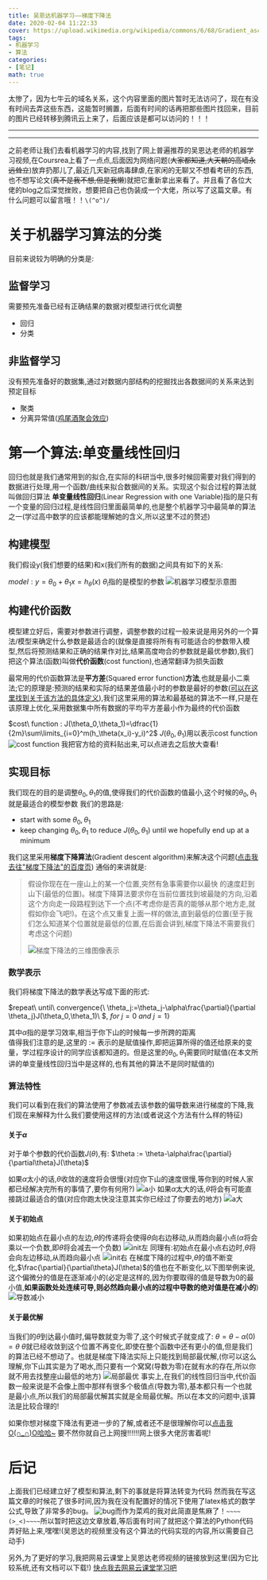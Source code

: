 ```yaml
---
title: 吴恩达机器学习——梯度下降法
date: 2020-02-04 11:22:33
cover: https://upload.wikimedia.org/wikipedia/commons/6/68/Gradient_ascent_%28surface%29.png
tags: 
- 机器学习
- 算法
categories:
- [笔记]
math: true
---
```



太惨了，因为七牛云的域名关系，这个内容里面的图片暂时无法访问了，现在有没有时间去弄这些东西，这能暂时搁置，后面有时间的话再把那些图片找回来，目前的图片已经转移到腾讯云上来了，后面应该是都可以访问的！！！

---
---

之前老师让我们去看机器学习的内容,找到了网上普遍推荐的吴恩达老师的机器学习视频,在Coursrea上看了一点点,后面因为网络问题(~~大家都知道,大天朝的高墙永远耸立~~)放弃扔那儿了,最近几天新冠病毒肆虐,在家闲的无聊又不想看考研的东西,也不想写论文(~~真不是我不想,但是我懒~~)就把它重新拿出来看了。并且看了各位大佬的blog之后深觉挫败，想要把自己也伪装成一个大佬，所以写了这篇文章。有什么问题可以留言哦！！`\(^o^)/`
<!--more-->

# 关于机器学习算法的分类
目前来说较为明确的分类是:

## 监督学习 
需要预先准备已经有正确结果的数据对模型进行优化调整

* 回归
* 分类

## 非监督学习
没有预先准备好的数据集,通过对数据内部结构的挖掘找出各数据间的关系来达到预定目标

* 聚类
* 分离异常值([鸡尾酒聚会效应](https://zh.wikipedia.org/wiki/%E9%B8%A1%E5%B0%BE%E9%85%92%E4%BC%9A%E6%95%88%E5%BA%94))

# 第一个算法:单变量线性回归
回归也就是我们通常用到的拟合,在实际的科研当中,很多时候回需要对我们得到的数据进行处理,用一个函数/曲线来拟合数据间的关系。实现这个拟合过程的算法就叫做回归算法
**单变量线性回归**(Linear Regression with one Variable)指的是只有一个变量的回归过程,是线性回归里面最简单的,也是整个机器学习中最简单的算法之一(学过高中数学的应该都能理解她的含义,所以这里不过的赘述)

## 构建模型
我们假设y(我们想要的结果)和x(我们所有的数据)之间具有如下的关系:

$model:  y = \theta_0+\theta_1x=h_\theta(x)$ $\theta_i$指的是模型的参数
![机器学习模型示意图](http://q532jr91q.bkt.clouddn.com/blogpic_25212f5fb2b83b0478db932c17fe3de7)

## 构建代价函数
模型建立好后，需要对参数进行调整，调整参数的过程一般来说是用另外的一个算法/模型来确定什么参数是最适合的(就像是直接将所有有可能适合的参数带入模型,然后将预测结果和正确的结果作对比,结果高度吻合的参数就是最优参数),我们把这个算法(函数)叫做**代价函数**(cost function),也通常翻译为损失函数

最常用的代价函数算法是**平方差**(Squared error function)**方法**,也就是最小二乘法;它的原理是:预测的结果和实际的结果差值最小时的参数是最好的参数([可以在这里找到关于该方法的具体定义](https://baike.baidu.com/item/%E6%9C%80%E5%B0%8F%E4%BA%8C%E4%B9%98%E6%B3%95#4)),我们这里采用的算法和最基础的算法不一样,只是在该原理上优化,采用数据集中所有数据的平均平方差最小作为最终的代价函数

$cost\ function :  J(\theta_0,\theta_1)=\dfrac{1}{2m}\sum\limits_{i=0}^m(h_\theta(x_i)-y_i)^2$ 
$J(\theta_0,\theta_1)$用以表示cost function
![cost function](http://q532jr91q.bkt.clouddn.com/blogpic_f5b0fd9fd99854069b00a3b660c304a5)
我把官方给的资料贴出来,可以点进去之后放大查看!

## 实现目标
我们现在的目的是调整$\theta_0,\theta_1$的值,使得我们的代价函数的值最小,这个时候的$\theta_0,\theta_1$就是最适合的模型参数
我们的思路是:

* start with some $\theta_0,\theta_1$
* keep changing $\theta_0,\theta_1$ to reduce $J(\theta_0,\theta_1)$ until we hopefully end up at a minimum

我们这里采用**梯度下降算法**(Gradient descent algorithm)来解决这个问题([点击我去往"梯度下降法"的百度页](https://baike.baidu.com/item/%E6%A2%AF%E5%BA%A6%E4%B8%8B%E9%99%8D%E6%B3%95))
通俗的来讲就是:

> 假设你现在在一座山上的某一个位置,突然有急事需要你以最快 的速度赶到山下(最低的位置)。梯度下降算法要求你在当前位置找到坡最陡的方向,沿着这个方向走一段路程到达下一个点(不考虑你是否真的能够从那个地方走,就假如你会飞吧!)。在这个点又重复上面一样的做法,直到最低的位置(至于我们怎么知道某个位置就是最低的位置,在后面会讲到,梯度下降法不需要我们考虑这个问题)
> 
> ![梯度下降法的三维图像表示](https://upload.wikimedia.org/wikipedia/commons/6/68/Gradient_ascent_%28surface%29.png)

### 数学表示
我们将梯度下降法的数学表达写成下面的形式:

$repeat\ until\ convergence\{\ \theta_j:=\theta_j-\alpha\frac{\partial}{\partial \theta_j}J(\theta_0,\theta_1)\ $,
$for\  j=0\ and\ j=1\}$

其中$\alpha$指的是学习效率,相当于你下山的时候每一步所跨的距离                                            
值得我们注意的是,这里的 $:=$ 表示的是赋值操作,即把运算所得的值还给原来的变量，学过程序设计的同学应该都知道的。但是这里的$\theta_0,\theta_1$需要同时赋值(在本文所讲的单变量线性回归当中是这样的,也有其他的算法不是同时赋值的)

### 算法特性
我们可以看到在我们的算法使用了参数减去该参数的偏导数来进行梯度的下降,我们现在来解释为什么我们要使用这样的方法(或者说这个方法有什么样的特征)

#### 关于$\alpha$
对于单个参数的代价函数$J(\theta)$,有:
$\theta := \theta-\alpha\frac{\partial}{\partial\theta}J(\theta)$

如果$\alpha$太小的话,$\theta$收敛的速度将会很慢(对应你下山的速度很慢,等你到的时候人家都已经解决完所有的事情了,要你有何用?)
![a小](http://q532jr91q.bkt.clouddn.com/blogpic_cf39a956dd8e19a9c13e604da18086b2)
如果$\alpha$太大的话,$\theta$将会有可能直接跳过最适合的值(对应你跑太快没注意其实你已经过了你要去的地方)
![a大](http://q532jr91q.bkt.clouddn.com/blogpic_e9e557d0d03daf75c9a1842ca53a3278)

#### 关于初始点
如果初始点在最小点的左边,$\theta$的传递将会使得$\theta$向右边移动,从而趋向最小点($\alpha$将会乘以一个负数,即$\theta$将会减去一个负数)
![init左](http://q532jr91q.bkt.clouddn.com/blogpic_c24250417de5ef186514c6ec53f5149b)
同理有:初始点在最小点右边时,$\theta$将会向左边移动,从而趋向最小点
![init右](http://q532jr91q.bkt.clouddn.com/blogpic_230b8fc028714b56ce423eb36c6de4ac)
在梯度下降的过程中,$\theta$的值不断变化,$\frac{\partial}{\partial\theta}J(\theta)$的值也在不断变化,以下图举例来说,这个偏微分的值是在逐渐减小的(必定是这样的,因为你要取得的值是导数为0的最小值,**如果函数处处连续可导,则必然趋向最小点的过程中导数的绝对值是在减小的**)
![导数减小](http://q532jr91q.bkt.clouddn.com/blogpic_50ba003760c1fe93a86e4bca9376b0df)

#### 关于最优解
当我们的$\theta$到达最小值时,偏导数就变为零了,这个时候式子就变成了:
$\theta=\theta-\alpha(0)=\theta$
$\theta$就已经收敛到这个位置不再变化,即使在整个函数中还有更小的值,但是我们的算法已经不想动了。也就是梯度下降法实际上只能找到局部最优解,(你可以这么理解,你下山其实是为了喝水,而只要有一个窝窝(导数为零)在就有水的存在,所以你就不用去找整座山最低的地方)
![局部最优](http://q532jr91q.bkt.clouddn.com/blogpic_6c4df1ddaf629e5d741ccb91965678cb)
事实上,在我们的线性回归当中,代价函数一般来说是不会像上图中那样有很多个极值点(导数为零),基本都只有一个也就是最小点,所以我们的局部最优解其实就是全局最优解。所以在本文的问题中,该算法是比较合理的!

如果你想对梯度下降法有更进一步的了解,或者还不是很理解你可以[点击我O(∩_∩)O哈哈~](https://zhuanlan.zhihu.com/p/36902908)
要不然你就自己上网搜!!!!!!网上很多大佬厉害着呢!

# 后记
上面我们已经建立好了模型和算法,剩下的事就是将算法转变为代码
然而我在写这篇文章的时候花了很多时间,因为我在没有配置好的情况下使用了latex格式的数学公式,导致了非常多的bug。
![bug](http://q532jr91q.bkt.clouddn.com/blogpic_8b2a6b0700feb1a4cdd03591e93a4fd2)而作为菜鸡的我对此简直是焦麻了！`~~~~(>_<)~~~~`所以暂时把这边文章放着,等后面有时间了就把这个算法的Python代码弄好贴上来,嘿嘿!(吴恩达的视频里没有这个算法的代码实现的内容,所以需要自己动手)

另外,为了更好的学习,我把网易云课堂上吴恩达老师视频的链接放到这里(因为它比较系统,还有文档可以下载!)
[快点我去网易云课堂学习吧](https://study.163.com/course/introduction/1004570029.htm)